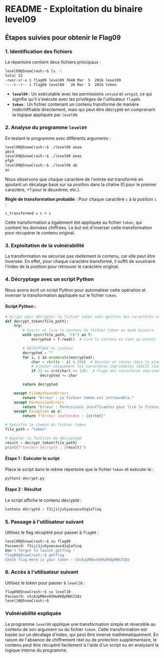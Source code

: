 # README - Exploitation du binaire level09

## Étapes suivies pour obtenir le Flag09

### 1. Identification des fichiers

Le répertoire contient deux fichiers principaux :

```bash
level09@SnowCrash:~$ ls -l
total 12
-rwsr-sr-x 1 flag09 level09 7640 Mar  5  2016 level09
----r--r-- 1 flag09 level09   26 Mar  5  2016 token
```

- **`level09`** : Un exécutable avec les permissions `setuid` et `setgid`, ce qui signifie qu'il s'exécute avec les privilèges de l'utilisateur `flag09`.
- **`token`** : Un fichier contenant un contenu transformé de manière indéchiffrable directement, mais qui peut être décrypté en comprenant la logique appliquée par `level09`.

### 2. Analyse du programme `level09`

En testant le programme avec différents arguments :

```bash
level09@SnowCrash:~$ ./level09 aaaa
abcd
level09@SnowCrash:~$ ./level09 eeee
efgh
level09@SnowCrash:~$ ./level09 ab
ac
```

Nous observons que chaque caractère de l'entrée est transformé en ajoutant un décalage basé sur sa position dans la chaîne (0 pour le premier caractère, +1 pour le deuxième, etc.).

**Règle de transformation probable** :
Pour chaque caractère `c` à la position `i` :

```plaintext
c_transformed = c + i
```

Cette transformation a également été appliquée au fichier `token`, qui contient les données chiffrées. Le but est d'inverser cette transformation pour récupérer le contenu original.

### 3. Exploitation de la vulnérabilité

La transformation ne sécurise pas réellement le contenu, car elle peut être inversée. En effet, pour chaque caractère transformé, il suffit de soustraire l'index de la position pour retrouver le caractère original.

### 4. Décryptage avec un script Python

Nous avons écrit un script Python pour automatiser cette opération et inverser la transformation appliquée sur le fichier `token`.

#### Script Python :

```python
# Script pour décrypter le fichier token avec gestion des caractères non imprimables
def decrypt_token(file_path):
    try:
        # Ouvrir et lire le contenu du fichier token en mode binaire
        with open(file_path, "rb") as f:
            encrypted = f.read()  # Lire le contenu en tant qu'octets

        # DÉCRYPTAGE du contenu
        decrypted = ""
        for i, c in enumerate(encrypted):
            char = chr((c - i) % 256)  # Décaler et rester dans la plage [0, 255]
            # Ajouter uniquement les caractères imprimables (ASCII standard)
            if 32 <= ord(char) <= 126:  # Plage des caractères imprimables
                decrypted += char

        return decrypted

    except FileNotFoundError:
        return "Erreur : Le fichier token est introuvable."
    except PermissionError:
        return "Erreur : Permissions insuffisantes pour lire le fichier token."
    except Exception as e:
        return f"Erreur inattendue : {str(e)}"

# Spécifie le chemin du fichier token
file_path = "token"

# Appeler la fonction de décryptage
result = decrypt_token(file_path)
print(f"Contenu décrypté : {result}")
```

#### Étape 1 : Exécuter le script

Place le script dans le même répertoire que le fichier `token` et exécute-le :

```bash
python3 decrypt.py
```

#### Étape 2 : Résultat

Le script affiche le contenu décrypté :

```bash
Contenu décrypté : f3iji1ju5yuevaus41q1afiuq
```

### 5. Passage à l'utilisateur suivant

Utilisez le flag récupéré pour passer à `flag09` :

```bash
level09@SnowCrash:~$ su flag09
Password: f3iji1ju5yuevaus41q1afiuq
Don't forget to launch getflag !
flag09@SnowCrash:~$ getflag
Check flag.Here is your token : s5cAJpM8ev6XHw998pRWG728z
```

### 6. Accès à l'utilisateur suivant

Utilisez le token pour passer à `level10` :

```bash
flag09@SnowCrash:~$ su level10
Password: s5cAJpM8ev6XHw998pRWG728z
level10@SnowCrash:~$
```

### Vulnérabilité expliquée

Le programme `level09` applique une transformation simple et réversible au contenu de son argument ou du fichier `token`. Cette transformation est basée sur un décalage d'index, qui peut être inversé mathématiquement. En raison de l'absence de chiffrement réel ou de protection supplémentaire, le contenu peut être récupéré facilement à l'aide d'un script ou en analysant la logique interne du programme.
